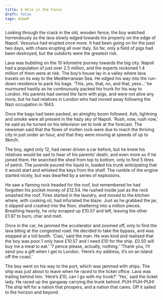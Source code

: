 ```yaml
---
title: A Hole in the Fence
draft: false
tags: AdamP
---
```

 
Looking through the crack in the old, wooden fence, the boy watched horrendously as the lava slowly edged towards his property on the edge of Napoli. Vesuvius had erupted once more. It had been going on for the past two days, with chaos erupting all over Italy.  So far, only a field of pigs had been destroyed, but the outskirts were the greatest risk.

Lava was bubbling on the 10 kilometre journey towards the big city. Napoli had a population of just over 2.5 million, and the experts reckoned 1.4 million of them were at risk. The boy’s house lay in a valley where lava travels on its way to the Mediterranean Sea. He edged his way into the run-down residence to pack his bags. ‘This, yes, that, no, and that, yess...’ he murmured hastily as he continuously packed his trunk for his way to London. His parents had owned the farm with pigs, and were not alive any more, but he had relatives in London who had moved away following the Nazi occupation in 1943.

Once the bags had been packed, an almighty boom followed. Ash, lightning and smoke were all present in the hazy sky of Napoli. ‘Rush, now, rush now,’ he said as he turned on his television set to look at the forecast. The newsman said that the flows of molten rock were due to reach the thriving city in just under an hour, and that they were moving at speeds of up to 9km/h.

The boy, aged only 12, had never driven a car before, but he knew his relatives would be sad to hear of his parents’ death, and even more so if he joined them. He searched the shed from top to bottom, only to find 5 litres of petrol. The juvenile poured the liquid in, loaded his trunk anticipating that it would start and whisked the keys from the shelf. The rumble of the engine started nicely, but was dwarfed by a series of explosions.

He saw a flaming rock headed for the roof, but remembered he had forgotten his pocket money of £12.54. He rushed inside just as the rock smashed the roof. Fires started in the laundry, and moved to the kitchen where, with cooking oil, had infuriated the blaze. Just as he grabbed the jar, it slipped and crashed into the floor, shattering into a million pieces. Breathing heavily, he only scraped up £10.57 and left, leaving the other £1.97 to burn, char and melt.

Once in the car, he jammed the accelerator and zoomed off, only to find the lava biting at the congested road. He decided to take the bypass, and was stopped at a toll booth. ‘Ciao,’ said the man. He was kind and realised that the boy was poor.’I only have £10.57 and I need £10 for the ship. £0.50 will buy me a meal to eat.’ ‘7 pence please, actually, nothing.’ ‘Thank you, I’ll send you a gift when I get to London. ‘Here’s my address, it’s on an island off the coast.’

The boy went on his way to the port, which was jammed with ships. The ship was just about to leave when he raced to the ticket office. Lava was trailing behind him. ‘Here’s £10, can I go with my trunk?’ ‘Yes,’ said the ticket lady. He raced up the gangway carrying the trunk behind. PUH-PUH-PUH! The ship left for a nation that prospers, and a nation that cares. Off it sailed to the horizon and beyond.
